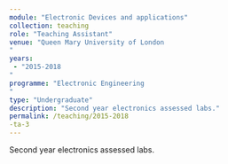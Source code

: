 ```yaml
---
module: "Electronic Devices and applications"
collection: teaching
role: "Teaching Assistant"
venue: "Queen Mary University of London
"
years:
 - "2015-2018
"
programme: "Electronic Engineering
"
type: "Undergraduate"
description: "Second year electronics assessed labs."
permalink: /teaching/2015-2018
-ta-3
---
```


Second year electronics assessed labs.
